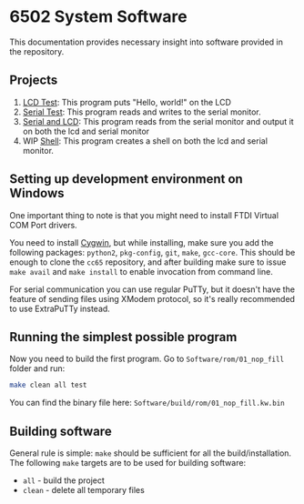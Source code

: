# 6502 System Software

This documentation provides necessary insight into software provided in the repository.

## Projects

1. [LCD Test](01_lcd_test/README.md): This program puts "Hello, world!" on the LCD
2. [Serial Test](02_serial_test/README.md): This program reads and writes to the serial monitor.
3. [Serial and LCD](03_serial_and_lcd/README.md): This program reads from the serial monitor and output it on both the lcd and serial monitor
4. WIP [Shell](04_shell/README.md): This program creates a shell on both the lcd and serial monitor.

## Setting up development environment on Windows

One important thing to note is that you might need to install FTDI Virtual COM Port drivers.

You need to install [Cygwin](https://cygwin.com/), but while installing, 
make sure you add the following packages: `python2`, `pkg-config`, `git`, `make`, `gcc-core`. 
This should be enough to clone the `cc65` repository, and after building make sure
to issue `make avail` and `make install` to enable invocation from command line.

For serial communication you can use regular PuTTy, but it doesn't have the feature of sending files using XModem protocol,
so it's really recommended to use ExtraPuTTy instead.

## Running the simplest possible program

Now you need to build the first program. Go to `Software/rom/01_nop_fill` folder and run:

```sh
make clean all test
```

You can find the binary file here: `Software/build/rom/01_nop_fill.kw.bin`

## Building software

General rule is simple: `make` should be sufficient for all the build/installation. The following `make` targets are to be used for building software:

- `all` - build the project
- `clean` - delete all temporary files